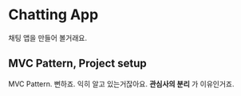 # Chatting App
채팅 앱을 만들어 볼거래요.

## MVC  Pattern, Project setup
MVC Pattern. 뻔하죠. 익히 알고 있는거잖아요. **관심사의 분리** 가 이유인거죠.

